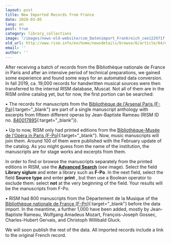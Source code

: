 ```yaml
---
layout: post
title: New Imported Records from France
date: 2020-03-05
lang: en
post: true
category: library_collections
image: "/images/news-old-website/csm_Datenimport_Frankreich_cee122971f.png"
old_url: http://www.rism.info/en/home/newsdetails/browse/6/article/64/new-imported-records-from-france.html
email: ''
author: ''
---
```


After receiving a batch of records from the Bibliothèque nationale de France in Paris and after an intensive period of technical preparations, we gained some experience and found some ways for an automated data conversion. In fall 2019, ca. 19,000 records for handwritten musical sources were then transferred to the internal RISM database, Muscat. Not all of them are in the RISM online catalog yet, but for now, the first portion can be searched:

• The records for manuscripts from the [Bibliothèque de l'Arsenal Paris (F-Pa)](https://opac.rism.info/search?View=rism&siglum=F-Pa&Language=en){:target="_blank"} are part of a single manuscript anthology with excerpts from fifteen different operas by Jean-Baptiste Rameau (RISM ID no. [840017895](https://opac.rism.info/search?id=840017895&View=rism&Language=en){:target="_blank"}).

• Up to now, RISM only had printed editions from the [Bibliothèque-Musée de l'Opéra in Paris (F-Po)](https://opac.rism.info/search?View=rism&siglum=F-Po&Language=en){:target="_blank"}. Now, music manuscripts will join them. Around 100 of them were published with the February update of the catalog. As you might guess from the name of the institution, the manuscripts are for stage works and excerpts from them.

In order to find or browse the manuscripts separately from the printed editions in RISM, use the [**Advanced Search**](https://opac.rism.info/advanced-search) (see image). Select the field **Library siglum** and enter a library such as **F-Po**. In the next field, select the field **Source type** and enter **print** , but then use a Boolean operator to exclude them: select **not** at the very beginning of the field. Your results will be the manuscripts from F-Po.

• RISM had 800 manuscripts from the Département de la Musique of the [Bibliothèque nationale de France (F-Pn)](https://opac.rism.info/search?View=rism&siglum=F-Pn&Language=en){:target="_blank"} before the data import. In the meantime, a further 1,000 have been added, mostly by Jean-Baptiste Rameau, Wolfgang Amadeus Mozart, François-Joseph Gossec, Charles-Hubert Gervais, and Christoph Willibald Gluck.

We will soon publish the rest of the data. All imported records include a link to the original French record.
